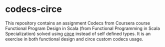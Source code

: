 # codecs-circe

This repository contains an assignment Codecs from Coursera course Functional Program Design in Scala (from Functional Programming in Scala Specialization) solved using [circe](https://github.com/circe/circe) instead of self defined types.
It is an exercise in both functional design and circe custom codecs usage.
